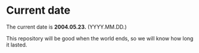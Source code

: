 # Current date

The current date is **2004.05.23.** (YYYY.MM.DD.)

This repository will be good when the world ends, so we will know how long it lasted.